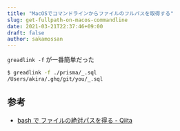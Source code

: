 ```yaml
---
title: "MacOSでコマンドラインからファイルのフルパスを取得する"
slug: get-fullpath-on-macos-commandline
date: 2021-03-21T22:37:46+09:00
draft: false
author: sakamossan
---
```


`greadlink -f` が一番簡単だった 

```bash
$ greadlink -f ./prisma/_.sql
/Users/akira/.ghq/git/you/_.sql
```

## 参考

- [bash で ファイルの絶対パスを得る - Qiita](https://qiita.com/katoy/items/c0d9ff8aff59efa8fcbb)
